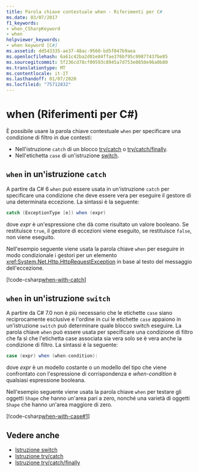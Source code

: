 ```yaml
---
title: Parola chiave contestuale when - Riferimenti per C#
ms.date: 03/07/2017
f1_keywords:
- when_CSharpKeyword
- when
helpviewer_keywords:
- when keyword [C#]
ms.assetid: dd543335-ae37-48ac-9560-bd5f047b9aea
ms.openlocfilehash: 6a61c42ba2d01e84ffae376bf95c99877437be85
ms.sourcegitcommit: 5f236cd78cf09593c8945a7d753e0850e96a0b80
ms.translationtype: MT
ms.contentlocale: it-IT
ms.lasthandoff: 01/07/2020
ms.locfileid: "75712832"
---
```

# <a name="when-c-reference"></a>when (Riferimenti per C#)

È possibile usare la parola chiave contestuale `when` per specificare una condizione di filtro in due contesti:

- Nell'istruzione `catch` di un blocco [try/catch](try-catch.md) o [try/catch/finally](try-catch-finally.md).
- Nell'etichetta `case` di un'istruzione [switch](switch.md).

## <a name="when-in-a-catch-statement"></a>`when` in un'istruzione `catch`

A partire da C# 6 `when` può essere usata in un'istruzione `catch` per specificare una condizione che deve essere vera per eseguire il gestore di una determinata eccezione. La sintassi è la seguente:

```csharp
catch (ExceptionType [e]) when (expr)
```

dove *expr* è un'espressione che dà come risultato un valore booleano. Se restituisce `true`, il gestore di eccezioni viene eseguito, se restituisce `false`, non viene eseguito.

Nell'esempio seguente viene usata la parola chiave `when` per eseguire in modo condizionale i gestori per un elemento <xref:System.Net.Http.HttpRequestException> in base al testo del messaggio dell'eccezione.

[!code-csharp[when-with-catch](~/samples/snippets/csharp/language-reference/keywords/when/catch.cs)]

## <a name="when-in-a-switch-statement"></a>`when` in un'istruzione `switch`

A partire da C# 7.0 non è più necessario che le etichette `case` siano reciprocamente esclusive e l'ordine in cui le etichette `case` appaiono in un'istruzione `switch` può determinare quale blocco switch eseguire. La parola chiave `when` può essere usata per specificare una condizione di filtro che fa sì che l'etichetta case associata sia vera solo se è vera anche la condizione di filtro. La sintassi è la seguente:

```csharp
case (expr) when (when-condition):
```

dove *expr* è un modello costante o un modello del tipo che viene confrontato con l'espressione di corrispondenza e *when-condition* è qualsiasi espressione booleana.

Nell'esempio seguente viene usata la parola chiave `when` per testare gli oggetti `Shape` che hanno un'area pari a zero, nonché una varietà di oggetti `Shape` che hanno un'area maggiore di zero.

[!code-csharp[when-with-case#1](~/samples/snippets/csharp/language-reference/keywords/when/when.cs#1)]

## <a name="see-also"></a>Vedere anche

- [Istruzione switch](switch.md)
- [Istruzione try/catch](try-catch.md)
- [Istruzione try/catch/finally](try-catch-finally.md)
